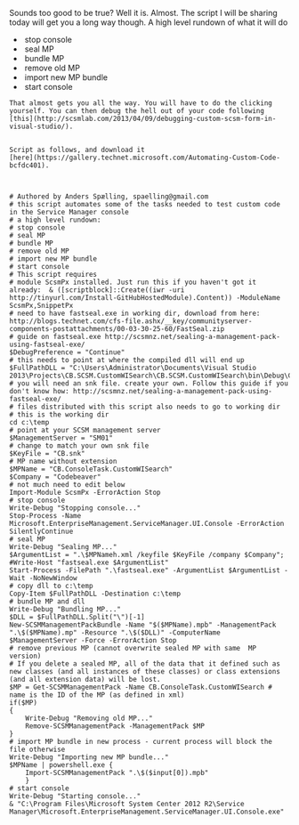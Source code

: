 ﻿Sounds too good to be true? Well it is. Almost. The script I will be
sharing today will get you a long way though. A high level rundown of
what it will do

-    stop console
-    seal MP
-    bundle MP
-    remove old MP
-    import new MP bundle
-    start console
```
That almost gets you all the way. You will have to do the clicking
yourself. You can then debug the hell out of your code following
[this](http://scsmlab.com/2013/04/09/debugging-custom-scsm-form-in-visual-studio/).
```
```
```
```
Script as follows, and download it
[here](https://gallery.technet.microsoft.com/Automating-Custom-Code-bcfdc401).
```
```
```
```
```
    # Authored by Anders Spælling, spaelling@gmail.com
    # this script automates some of the tasks needed to test custom code in the Service Manager console
    # a high level rundown:
    # stop console
    # seal MP
    # bundle MP
    # remove old MP
    # import new MP bundle
    # start console
    # This script requires 
    # module ScsmPx installed. Just run this if you haven't got it already:  & ([scriptblock]::Create((iwr -uri http://tinyurl.com/Install-GitHubHostedModule).Content)) -ModuleName ScsmPx,SnippetPx
    # need to have fastseal.exe in working dir, download from here: http://blogs.technet.com/cfs-file.ashx/__key/communityserver-components-postattachments/00-03-30-25-60/FastSeal.zip
    # guide on fastseal.exe http://scsmnz.net/sealing-a-management-pack-using-fastseal-exe/
    $DebugPreference = "Continue"
    # this needs to point at where the compiled dll will end up        
    $FullPathDLL = "C:\Users\Administrator\Documents\Visual Studio 2013\Projects\CB.SCSM.CustomWISearch\CB.SCSM.CustomWISearch\bin\Debug\CB.SCSM.CustomWISearch.dll"
    # you will need an snk file. create your own. Follow this guide if you don't know how: http://scsmnz.net/sealing-a-management-pack-using-fastseal-exe/
    # files distributed with this script also needs to go to working dir
    # this is the working dir
    cd c:\temp
    # point at your SCSM management server
    $ManagementServer = "SM01"
    # change to match your own snk file
    $KeyFile = "CB.snk"
    # MP name without extension
    $MPName = "CB.ConsoleTask.CustomWISearch"
    $Company = "Codebeaver"
    # not much need to edit below
    Import-Module ScsmPx -ErrorAction Stop
    # stop console
    Write-Debug "Stopping console..."
    Stop-Process -Name Microsoft.EnterpriseManagement.ServiceManager.UI.Console -ErrorAction SilentlyContinue
    # seal MP
    Write-Debug "Sealing MP..."
    $ArgumentList = ".\$MPNameh.xml /keyfile $KeyFile /company $Company"; #Write-Host "fastseal.exe $ArgumentList"
    Start-Process -FilePath ".\fastseal.exe" -ArgumentList $ArgumentList -Wait -NoNewWindow
    # copy dll to c:\temp
    Copy-Item $FullPathDLL -Destination c:\temp
    # bundle MP and dll
    Write-Debug "Bundling MP..."
    $DLL = $FullPathDLL.Split("\")[-1]
    New-SCSMManagementPackBundle -Name "$($MPName).mpb" -ManagementPack ".\$($MPName).mp" -Resource ".\$($DLL)" -ComputerName $ManagementServer -Force -ErrorAction Stop
    # remove previous MP (cannot overwrite sealed MP with same  MP version)
    # If you delete a sealed MP, all of the data that it defined such as new classes (and all instances of these classes) or class extensions (and all extension data) will be lost.
    $MP = Get-SCSMManagementPack -Name CB.ConsoleTask.CustomWISearch # name is the ID of the MP (as defined in xml)
    if($MP)
    {
        Write-Debug "Removing old MP..."
        Remove-SCSMManagementPack -ManagementPack $MP
    }
    # import MP bundle in new process - current process will block the file otherwise
    Write-Debug "Importing new MP bundle..."
    $MPName | powershell.exe {
        Import-SCSMManagementPack ".\$($input[0]).mpb"
        }
    # start console
    Write-Debug "Starting console..."
    & "C:\Program Files\Microsoft System Center 2012 R2\Service Manager\Microsoft.EnterpriseManagement.ServiceManager.UI.Console.exe"
```
```

